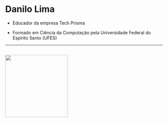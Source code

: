 # Danilo Lima

- Educador da empresa Tech Prisma

- Formado em Ciência da Computação pela Universidade Federal do Espírito Santo (UFES)
 
---
<br>
<div style="display: inline-block;">
  <img align="left" width="200" src="https://i.pinimg.com/originals/75/c3/db/75c3db10bf3d8cb90a128ab5fa708c8f.gif"/>
</div>